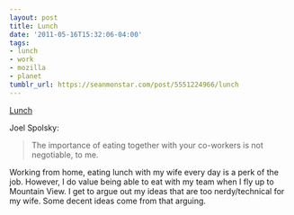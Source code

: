 ```yaml
---
layout: post
title: Lunch
date: '2011-05-16T15:32:06-04:00'
tags:
- lunch
- work
- mozilla
- planet
tumblr_url: https://seanmonstar.com/post/5551224966/lunch
---
```

[Lunch](http://www.joelonsoftware.com/items/2011/04/28.html)  

Joel Spolsky:

> The importance of eating together with your co-workers is not negotiable, to me.

Working from home, eating lunch with my wife every day is a perk of the job. However, I do value being able to eat with my team when I fly up to Mountain View. I get to argue out my ideas that are too nerdy/technical for my wife. Some decent ideas come from that arguing.


